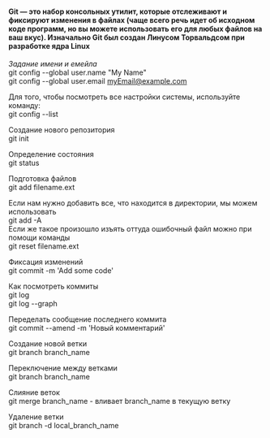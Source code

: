 #### Git — это набор консольных утилит, которые отслеживают и фиксируют изменения в файлах (чаще всего речь идет об исходном коде программ, но вы можете использовать его для любых файлов на ваш вкус). Изначально Git был создан Линусом Торвальдсом при разработке ядра Linux


*Задание имени и емейла*<br>
git config --global user.name "My Name"<br>
git config --global user.email myEmail@example.com<br>

Для того, чтобы посмотреть все настройки системы, используйте команду:<br>
git config --list<br>

Создание нового репозитория<br>
git init<br>

Определение состояния<br>
git status<br>

Подготовка файлов<br>
git add filename.ext<br>

Если нам нужно добавить все, что находится в директории, мы можем использовать<br>
git add -A<br>
Если же такое произошло изъять оттуда ошибочный файл можно при помощи команды<br>
git reset filename.ext<br>

Фиксация изменений<br>
git commit -m 'Add some code'<br>

Как посмотреть коммиты<br>
git log<br>
git log --graph<br>

Переделать сообщение последнего коммита<br>
git commit --amend -m 'Новый комментарий'<br>

Создание новой ветки<br>
git branch branch_name<br>

Переключение между ветками<br>
git branch branch_name<br>

Слияние веток<br>
git merge branch_name - вливает branch_name в текущую ветку<br>

Удаление ветки<br>
git branch -d local_branch_name<br>